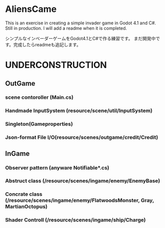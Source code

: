 # AliensCame
This is an exercise in creating a simple invader game in Godot 4.1 and C#. 
Still in production. I will add a readme when it is completed.


シンプルなインベーダーゲームをGodot4.1とC#で作る練習です。
まだ開発中です。完成したらreadmeも追記します。


# UNDERCONSTRUCTION

## OutGame
### scene contoroller (Main.cs)
### Handmade InputSystem (resource/scene/util/InputSystem)
### Singleton(Gameproperties)
### Json-format File I/O(resource/scenes/outgame/credit/Credit)

## InGame
### Observer pattern (anyware Notifiable*.cs)
### Abstruct class (/resource/scenes/ingame/enemy/EnemyBase)
### Concrate class (/resource/scenes/ingame/enemy/FlatwoodsMonster, Gray, MartianOctopus)
### Shader Controll (/resource/scenes/ingame/ship/Charge)
